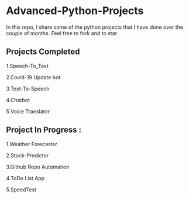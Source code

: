 # Advanced-Python-Projects
In this repo, I share some of the python projects that I have done over the couple of months. Feel free to fork and to star.

## Projects Completed 

1.Speech-To_Text

2.Covid-19 Update bot 
  
3.Text-To-Speech 

4.Chatbot

5.Voice Translator 


## Project In Progress :



1.Weather Forecaster

2.Stock-Predictor 

3.Github Repo Automation 

4.ToDo List App

5.SpeedTest
